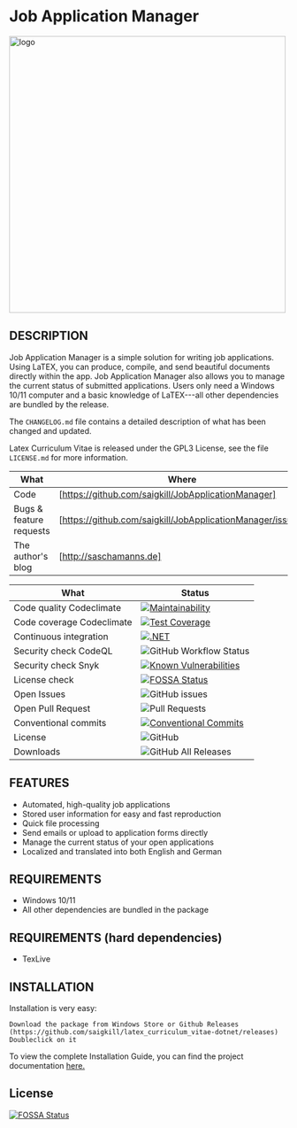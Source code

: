 # Job Application Manager

<img src="https://github.com/saigkill/JobApplicationManager/raw/main/JobApplicationManager/Assets/images/JobApplicationManager.png" align="center" alt="logo" width="500"/>

## DESCRIPTION

Job Application Manager is a simple solution for writing job applications. Using LaTEX, you can produce, compile, and send beautiful documents directly within the app. Job Application Manager also allows you to manage the current status of submitted applications. Users only need a Windows 10/11 computer and a basic knowledge of LaTEX---all other dependencies are bundled by the release.

The `CHANGELOG.md` file contains a detailed description of what has been changed and updated.

Latex Curriculum Vitae is released under the GPL3 License, see the file `LICENSE.md` for more information.

What|Where|
|-----|-------------------------------------------------------------------------------------|
|Code  | [https://github.com/saigkill/JobApplicationManager] |
|Bugs & feature requests  | [https://github.com/saigkill/JobApplicationManager/issues] |
|The author's blog | [http://saschamanns.de] |

| What | Status |
|-------------------------|----------------------------------------------------------------------------------------------------------------------------------------------------------------------------|
|Code quality Codeclimate | [![Maintainability](https://api.codeclimate.com/v1/badges/e6165bf69fa46ec2be8d/maintainability)](https://codeclimate.com/github/saigkill/JobApplicationManager/maintainability) |
|Code coverage Codeclimate | [![Test Coverage](https://api.codeclimate.com/v1/badges/e6165bf69fa46ec2be8d/test_coverage)](https://codeclimate.com/github/saigkill/JobApplicationManager/test_coverage)
|Continuous integration | [![.NET](https://github.com/saigkill/JobApplicationManager/actions/workflows/dotnet.yml/badge.svg)](https://github.com/saigkill/JobApplicationManager/actions/workflows/dotnet.yml) |
|Security check CodeQL | ![GitHub Workflow Status](https://img.shields.io/github/actions/workflow/status/saigkill/JobApplicationManager/codeql.yml) |
|Security check Snyk | [![Known Vulnerabilities](https://snyk.io/test/github/saigkill/JobApplicationManager/badge.svg)](https://snyk.io/test/github/saigkill/JobApplicationManager) |
|License check | [![FOSSA Status](https://app.fossa.com/api/projects/git%2Bgithub.com%2Fsaigkill%2FJobApplicationManager.svg?type=small)](https://app.fossa.com/projects/git%2Bgithub.com%2Fsaigkill%2FJobApplicationManager?ref=badge_small) |
|Open Issues | ![GitHub issues](https://img.shields.io/github/issues/saigkill/JobApplicationManager) |
|Open Pull Request | ![Pull Requests](https://img.shields.io/github/issues-pr/saigkill/JobApplicationManager) |
|Conventional commits | [![Conventional Commits](https://img.shields.io/badge/Conventional%20Commits-1.0.0-yellow.svg)](https://conventionalcommits.org) |
|License | ![GitHub](https://img.shields.io/github/license/saigkill/JobApplicationManager) |
|Downloads|![GitHub All Releases](https://img.shields.io/github/downloads/saigkill/JobApplicationManager/total)|

## FEATURES

* Automated, high-quality job applications
* Stored user information for easy and fast reproduction
* Quick file processing
* Send emails or upload to application forms directly
* Manage the current status of your open applications
* Localized and translated into both English and German

## REQUIREMENTS

* Windows 10/11
* All other dependencies are bundled in the package

## REQUIREMENTS (hard dependencies)

* TexLive

## INSTALLATION

Installation is very easy:

    Download the package from Windows Store or Github Releases (https://github.com/saigkill/latex_curriculum_vitae-dotnet/releases)
    Doubleclick on it

To view the complete Installation Guide, you can find the project documentation [here.](https://saigkill.github.io/latex_curriculum_vitae-dotnet/)


## License
[![FOSSA Status](https://app.fossa.com/api/projects/git%2Bgithub.com%2Fsaigkill%2FJobApplicationManager.svg?type=large)](https://app.fossa.com/projects/git%2Bgithub.com%2Fsaigkill%2FJobApplicationManager?ref=badge_large)